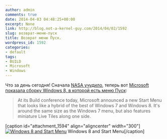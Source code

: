 ```yaml
---
author: admin
comments: true
date: 2014-04-03 04:48:25+00:00
excerpt: None
link: http://blog.not-a-kernel-guy.com/2014/04/02/1592
slug: возврат-меню-пуск
title: Возврат меню Пуск.
wordpress_id: 1592
categories:
- default
tags:
- BUILD
- Microsoft
- Windows
---
```


Что за день сегодня! Сначала [NASA учудило](http://blog.not-a-kernel-guy.com/2014/04/02/1584), теперь вот [Microsoft показала сборку Windows 8, в которой есть меню Пуск](http://www.theverge.com/2014/4/2/5574830/windows-9-start-menu-new-desktop-experience):



> At its Build conference today, Microsoft announced a new Start Menu that looks like a hybrid of the best of Windows 7 and Windows 8. It's around the same size as the Windows 7 menu, but also features miniature Live Tiles along one side.


[caption id="attachment_1594" align="aligncenter" width="300"][![Windows 8 and Start Menu](http://blog.not-a-kernel-guy.com/wp-content/uploads/2014/04/2014-04-01_23-03-12.0_standard_800.0-300x199.jpg)](http://blog.not-a-kernel-guy.com/wp-content/uploads/2014/04/2014-04-01_23-03-12.0_standard_800.0.jpg) Windows 8 and Start Menu[/caption]
